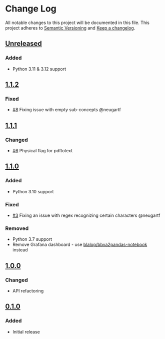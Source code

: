 # Change Log
All notable changes to this project will be documented in this file.
This project adheres to [Semantic Versioning](http://semver.org/) and [Keep a changelog](https://github.com/olivierlacan/keep-a-changelog).

## [Unreleased](https://github.com/blalop/bbva2pandas/tree/main)
### Added
- Python 3.11 & 3.12 support

## [1.1.2](https://github.com/idealista/bbva2pandas/tree/1.1.2)
### Fixed
- [#8](https://github.com/blalop/bbva2pandas/pull/8) Fixing issue with empty sub-concepts @neugartf

## [1.1.1](https://github.com/idealista/bbva2pandas/tree/1.1.1)
### Changed
- [#6](https://github.com/blalop/bbva2pandas/pull/6) Physical flag for pdftotext

## [1.1.0](https://github.com/idealista/bbva2pandas/tree/1.1.0)
### Added
- Python 3.10 support
### Fixed
- [#3](https://github.com/blalop/bbva2pandas/pull/3) Fixing an issue with regex recognizing certain characters @neugartf
### Removed
- Python 3.7 support
- Remove Grafana dashboard - use [blalop/bbva2pandas-notebook](https://github.com/blalop/bbva2pandas-notebook) instead

## [1.0.0](https://github.com/idealista/bbva2pandas/tree/1.0.0)
### Changed
- API refactoring

## [0.1.0](https://github.com/idealista/bbva2pandas/tree/0.1.0)
### Added
- Initial release
